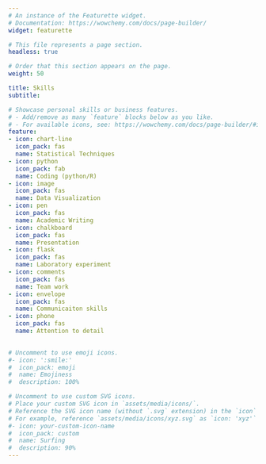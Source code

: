 ```yaml
---
# An instance of the Featurette widget.
# Documentation: https://wowchemy.com/docs/page-builder/
widget: featurette

# This file represents a page section.
headless: true

# Order that this section appears on the page.
weight: 50

title: Skills
subtitle:

# Showcase personal skills or business features.
# - Add/remove as many `feature` blocks below as you like.
# - For available icons, see: https://wowchemy.com/docs/page-builder/#icons
feature:
- icon: chart-line
  icon_pack: fas
  name: Statistical Techniques
- icon: python
  icon_pack: fab
  name: Coding (python/R)
- icon: image
  icon_pack: fas
  name: Data Visualization
- icon: pen
  icon_pack: fas
  name: Academic Writing
- icon: chalkboard
  icon_pack: fas
  name: Presentation
- icon: flask
  icon_pack: fas
  name: Laboratory experiment
- icon: comments
  icon_pack: fas
  name: Team work
- icon: envelope
  icon_pack: fas
  name: Communicaiton skills
- icon: phone
  icon_pack: fas
  name: Attention to detail
  

# Uncomment to use emoji icons.
#- icon: ':smile:'
#  icon_pack: emoji
#  name: Emojiness
#  description: 100% 

# Uncomment to use custom SVG icons.
# Place your custom SVG icon in `assets/media/icons/`.
# Reference the SVG icon name (without `.svg` extension) in the `icon` field.
# For example, reference `assets/media/icons/xyz.svg` as `icon: 'xyz'`
#- icon: your-custom-icon-name
#  icon_pack: custom
#  name: Surfing
#  description: 90%
---
```

